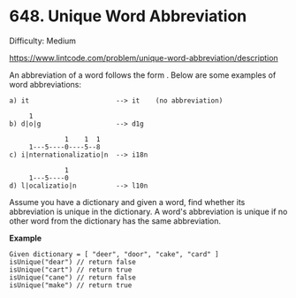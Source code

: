 # 648. Unique Word Abbreviation

Difficulty: Medium

https://www.lintcode.com/problem/unique-word-abbreviation/description

An abbreviation of a word follows the form . Below are some examples of word abbreviations:
```
a) it                      --> it    (no abbreviation)

     1
b) d|o|g                   --> d1g

              1    1  1
     1---5----0----5--8
c) i|nternationalizatio|n  --> i18n

              1
     1---5----0
d) l|ocalizatio|n          --> l10n
```
Assume you have a dictionary and given a word, find whether its abbreviation is unique in the dictionary. A word's abbreviation is unique if no other word from the dictionary has the same abbreviation.

**Example**  
```
Given dictionary = [ "deer", "door", "cake", "card" ]
isUnique("dear") // return false
isUnique("cart") // return true
isUnique("cane") // return false
isUnique("make") // return true
```
